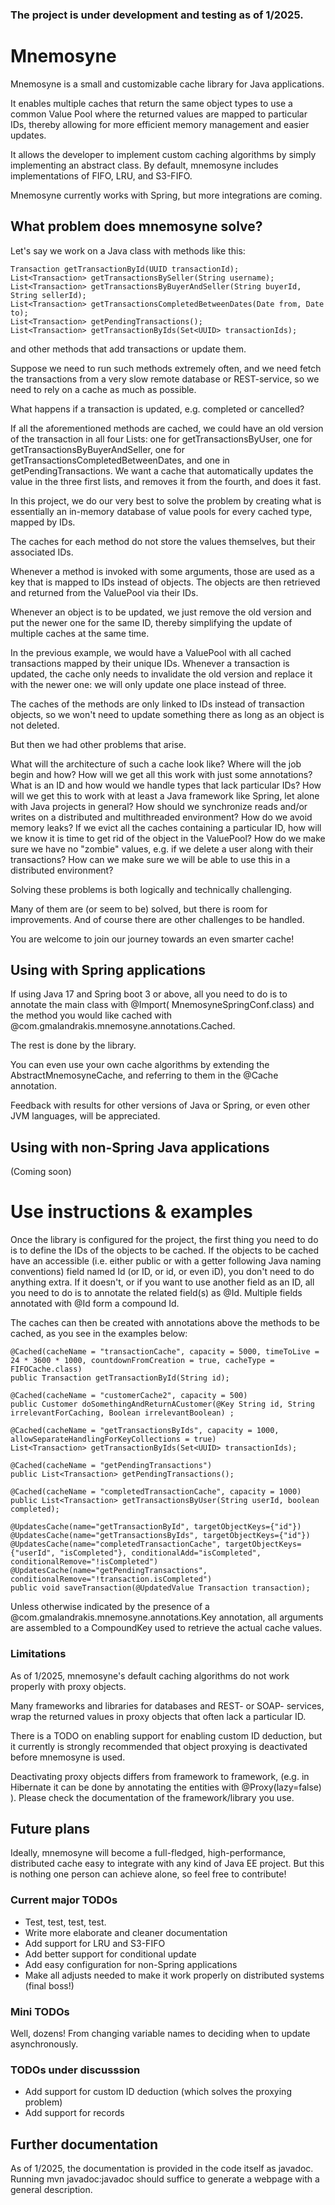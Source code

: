### The project is under development and testing as of 1/2025.

# Mnemosyne
Mnemosyne is a small and customizable cache library for Java applications.

It enables multiple caches that return the same object types to use a common Value Pool where the returned
values are mapped to particular IDs, thereby allowing for more efficient memory management and 
easier updates.

It allows the developer to implement custom caching algorithms by simply implementing an abstract class. 
By default, mnemosyne includes implementations of FIFO, LRU, and S3-FIFO.

Mnemosyne currently works with Spring, but more integrations are coming.


## What problem does mnemosyne solve?

Let's say we work on a Java class with methods like this:

    Transaction getTransactionById(UUID transactionId);
    List<Transaction> getTransactionsBySeller(String username);
    List<Transaction> getTransactionsByBuyerAndSeller(String buyerId, String sellerId);
    List<Transaction> getTransactionsCompletedBetweenDates(Date from, Date to);
    List<Transaction> getPendingTransactions();
    List<Transaction> getTransactionByIds(Set<UUID> transactionIds); 

and other methods that add transactions or update them.

Suppose we need to run such methods extremely often, and we need fetch the transactions from a very slow remote database or REST-service,
so we need to rely on a cache as much as possible.

What happens if a transaction is updated, e.g. completed or cancelled?

If all the aforementioned methods are cached, we could have an old version of the transaction in
all four Lists: one for getTransactionsByUser, one for getTransactionsByBuyerAndSeller, one for getTransactionsCompletedBetweenDates,
and one in getPendingTransactions.
We want a cache that automatically updates the value in the three first lists, and removes it from the fourth, and does it fast.

In this project, we do our very best to solve the problem by creating what is essentially an in-memory database of value pools for every cached type,
mapped by IDs.

The caches for each method do not store the values themselves, but their associated IDs.

Whenever a method is invoked with some arguments, those are used as a key that is mapped to IDs instead of objects.
The objects are then retrieved and returned from the ValuePool via their IDs.

Whenever an object is to be updated, we just remove the old version and put the newer one for the same ID, thereby simplifying the
update of multiple caches at the same time.

In the previous example, we would have a ValuePool with all cached transactions mapped by their unique IDs.
Whenever a transaction is updated, the cache only needs to invalidate the old version and replace it with the newer one:
we will only update one place instead of three.

The caches of the methods are only linked to IDs instead of transaction objects, so we won't need to update something there as long as
an object is not deleted.

But then we had other problems that arise.

What will the architecture of such a cache look like?
Where will the job begin and how?
How will we get all this work with just some annotations?
What is an ID and how would we handle types that lack particular IDs?
How will we get this to work with at least a Java framework like Spring, let alone with Java projects in general?
How should we synchronize reads and/or writes on a distributed and multithreaded environment?
How do we avoid memory leaks? If we evict all the caches containing a particular ID, how will we know it is time to get rid of the object in the ValuePool?
How do we make sure we have no "zombie" values, e.g. if we delete a user along with their transactions?
How can we make sure we will be able to use this in a distributed environment?

Solving these problems is both logically and technically challenging.

Many of them are (or seem to be) solved, but there is room for improvements.
And of course there are other challenges to be handled.

You are welcome to join our journey towards an even smarter cache!

## Using with Spring applications

If using Java 17 and Spring boot 3 or above, all you need to do is to annotate the main class with @Import(
MnemosyneSpringConf.class)
and the method you would like cached with @com.gmalandrakis.mnemosyne.annotations.Cached. 

The rest is done by the
library.

You can even use your own cache algorithms by extending the AbstractMnemosyneCache, and referring to them in the @Cache
annotation.

Feedback with results for other versions of Java or Spring, or even other JVM languages, will be appreciated.

## Using with non-Spring Java applications

(Coming soon)

# Use instructions & examples
Once the library is configured for the project, the first thing you need to do is to define the IDs of the objects to be cached.
If the objects to be cached have an accessible  (i.e. either public or with a getter following Java naming conventions) field named Id (or ID, or id, or even iD), you don't need to do anything extra.
If it doesn't, or if you want to use another field as an ID, all you need to do is to annotate the related field(s) as @Id.
Multiple fields annotated with @Id form a compound Id.

The caches can then be created with annotations above
the methods to be cached, as you see in the examples below:

    @Cached(cacheName = "transactionCache", capacity = 5000, timeToLive = 24 * 3600 * 1000, countdownFromCreation = true, cacheType = FIFOCache.class)
    public Transaction getTransactionById(String id);

    @Cached(cacheName = "customerCache2", capacity = 500)
    public Customer doSomethingAndReturnACustomer(@Key String id, String irrelevantForCaching, Boolean irrelevantBoolean) ;

    @Cached(cacheName = "getTransactionsByIds", capacity = 1000, allowSeparateHandlingForKeyCollections = true)
    List<Transaction> getTransactionByIds(Set<UUID> transactionIds);

    @Cached(cacheName = "getPendingTransactions")
    public List<Transaction> getPendingTransactions();

    @Cached(cacheName = "completedTransactionCache", capacity = 1000)
    public List<Transaction> getTransactionsByUser(String userId, boolean completed);
 
    @UpdatesCache(name="getTransactionById", targetObjectKeys={"id"})
    @UpdatesCache(name="getTransactionsByIds", targetObjectKeys={"id"})
    @UpdatesCache(name="completedTransactionCache", targetObjectKeys={"userId", "isCompleted"}, conditionalAdd="isCompleted", conditionalRemove="!isCompleted")
    @UpdatesCache(name="getPendingTransactions", conditionalRemove="!transaction.isCompleted")
    public void saveTransaction(@UpdatedValue Transaction transaction);


Unless otherwise indicated by the presence of a @com.gmalandrakis.mnemosyne.annotations.Key annotation, all arguments are assembled to a CompoundKey used to retrieve the actual cache values.

### Limitations
As of 1/2025, mnemosyne's default caching algorithms do not work properly with proxy objects.

Many frameworks and libraries for databases and REST- or SOAP- services, wrap the returned values in proxy objects
that often lack a particular ID. 

There is a TODO on enabling support for enabling custom ID deduction, but
it currently is strongly recommended that object proxying is deactivated before mnemosyne is used.

Deactivating proxy objects differs from framework to framework, (e.g. in Hibernate it can be done by annotating the entities with @Proxy(lazy=false) ). 
Please check the documentation of the framework/library you use.


## Future plans
Ideally, mnemosyne will become a full-fledged, high-performance, distributed cache easy to integrate with any kind of Java EE project.
But this is nothing one person can achieve alone, so feel free to contribute!

### Current major TODOs
* Test, test, test, test.
* Write more elaborate and cleaner documentation
* Add support for LRU and S3-FIFO
* Add better support for conditional update
* Add easy configuration for non-Spring applications
* Make all adjusts needed to make it work properly on distributed systems (final boss!)

### Mini TODOs
Well, dozens! From changing variable names to deciding when to update asynchronously.

### TODOs under discusssion
* Add support for custom ID deduction (which solves the proxying problem)
* Add support for records

## Further documentation
As of 1/2025, the documentation is provided in the code itself as javadoc.
Running mvn javadoc:javadoc should suffice to generate a webpage with a general description.